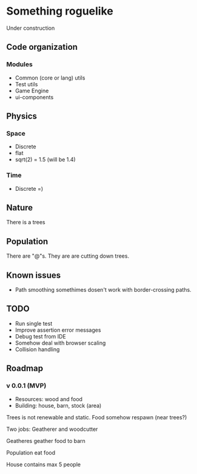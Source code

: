 # Something roguelike

Under construction

## Code organization

### Modules
* Common (core or lang) utils
* Test utils
* Game Engine
* ui-components

## Physics

### Space
  * Discrete
  * flat
  * sqrt(2) = 1.5 (will be 1.4)

### Time
  * Discrete =)

## Nature
There is a trees

## Population
There are "@"s. They are are cutting down trees.

## Known issues
  * Path smoothing somethimes dosen't work with border-crossing paths.

## TODO
  * Run single test
  * Improve assertion error messages
  * Debug test from IDE
  * Somehow deal with browser scaling
  * Collision handling

## Roadmap

  ### v 0.0.1 (MVP)

  * Resources: wood and food
  * Building: house, barn, stock (area)

  Trees is not renewable and static. Food somehow respawn (near trees?)

  Two jobs: Geatherer and woodcutter

  Geatheres geather food to barn

  Population eat food

  House contains max 5 people